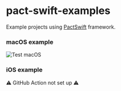 # pact-swift-examples

Example projects using [PactSwift](https://github.com/surpher/pact-swift) framework.

### macOS example

![Test macOS](https://github.com/surpher/pact-swift-examples/workflows/Test%20macOS/badge.svg)

### iOS example

⚠️ GitHub Action not set up ⚠️